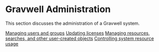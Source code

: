 # Gravwell Administration

This section discusses the administration of a Gravwell system.

[Managing users and groups](users.md)
[Updating licenses](license.md)
[Managing resources, searches, and other user-created objects](manage.md)
[Controlling system resource usage](limits.md)
